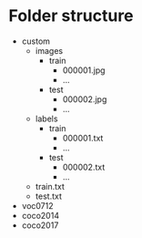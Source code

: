 # Folder structure

- custom
  - images
    - train
      - 000001.jpg
      - ...
    - test
      - 000002.jpg
      - ...
  - labels
    - train
      - 000001.txt
      - ...
    - test
      - 000002.txt
      - ...
  - train.txt
  - test.txt
- voc0712
- coco2014
- coco2017


